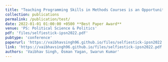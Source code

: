 ```yaml
---
title: "Teaching Programming Skills in Methods Courses is an Opportunity, not a Burden"
collection: publications
permalink: /publication/test/
date: 2022-01-01 01:00:00 +0500 **Best Paper Award**
venue: 'PS: Political Science & Politics' 
pdf: 'files/selfiestick-ipsn2022.pdf'
pubtype: 'conference'
paperurl: 'https://vaibhavsingh96.github.io/files/selfiestick-ipsn2022.pdf'
link: 'https://vaibhavsingh96.github.io/files/selfiestick-ipsn2022.pdf'
authors: 'Vaibhav Singh, Osman Yagan, Swarun Kumar'
---
```

